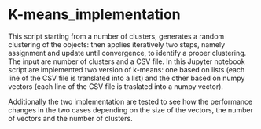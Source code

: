 # K-means_implementation
This script starting from a number of clusters, generates a random clustering of the objects: then applies iteratively two steps, namely assignment and update until convergence, to identify a proper clustering. The input are number of clusters and a CSV file. In this Jupyter notebook script are implemented two version of k-means: one based on lists (each line of the CSV file is translated into a list) and the other based on numpy vectors (each line of the CSV file is traslated into a numpy vector). 

Additionally the two implementation are tested to see how the performance changes in the two cases depending on the size of the vectors, the number of vectors and the number of clusters.
